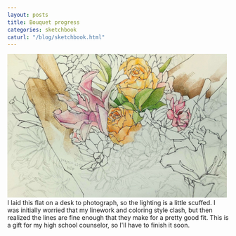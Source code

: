 ```yaml
---
layout: posts
title: Bouquet progress
categories: sketchbook
caturl: "/blog/sketchbook.html"
---
```

<a href="/images/for-posts/bouquet_wip_.png" target="_blank"><img src="/images/for-posts/bouquet_wip_.png" width="500px"></a>
<br>I laid this flat on a desk to photograph, so the lighting is a little scuffed. I was initially worried that my linework and coloring style clash, but then realized the lines are fine enough that they make for a pretty good fit. This is a gift for my high school counselor, so I'll have to finish it soon.